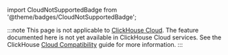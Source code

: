 import CloudNotSupportedBadge from '@theme/badges/CloudNotSupportedBadge';

<CloudNotSupportedBadge/>

:::note
This page is not applicable to [ClickHouse Cloud](https://clickhouse.com/cloud). The feature documented here is not yet available in ClickHouse Cloud services.
See the ClickHouse [Cloud Compatibility](/docs/en/whats-new/cloud-compatibility#roadmap) guide for more information.
:::
